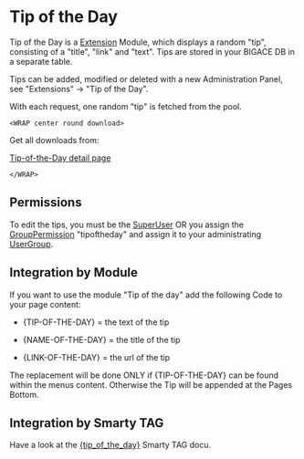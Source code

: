 # Tip of the Day

Tip of the Day is a [Extension](extensions) Module, which displays a random "tip", consisting of a "title", "link" and "text".
Tips are stored in your BIGACE DB in a separate table.
 
Tips can be added, modified or deleted with a new Administration Panel, see "Extensions" -> "Tip of the Day".

With each request, one random "tip" is fetched from the pool.

`<WRAP center round download>`

Get all downloads from:

[Tip-of-the-Day detail page](http://www.bigace.de/plugins/detail/11-Tip+of+the+Day)

`</WRAP>`

## Permissions

To edit the tips, you must be the [SuperUser](manual/superuser) OR you 
assign the [GroupPermission](manual/grouppermission) "tipoftheday" and 
assign it to your administrating [UserGroup](manual/groupAdmin).

## Integration by Module

If you want to use the module "Tip of the day" add the following Code to your page content:


*  {TIP-OF-THE-DAY} = the text of the tip

*  {NAME-OF-THE-DAY} = the title of the tip

*  {LINK-OF-THE-DAY} = the url of the tip

The replacement will be done ONLY if {TIP-OF-THE-DAY} can be found within the menus content.
Otherwise the Tip will be appended at the Pages Bottom. 

## Integration by Smarty TAG

Have a look at the [{tip_of_the_day}](smarty_tags/tip_of_the_day) Smarty TAG docu.


